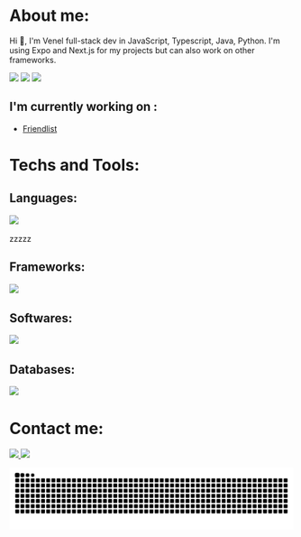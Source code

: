 # About me:
Hi 👋, I'm Venel full-stack dev in JavaScript, Typescript, Java, Python. I'm using Expo and Next.js for my projects but can also work on other frameworks.

<img src="https://spotify-github-profile.kittinanx.com/api/view?uid=fjxj5u9144j0152xk77ofi3wu&cover_image=true&theme=spotify-embed&show_offline=false&background_color=121212&interchange=false&profanity=false&mode=dark&bar_color=53b14f&bar_color_cover=true" height=150>
<img src="https://github-readme-stats.vercel.app/api?username=v3nel&show_icons=true&theme=merko" height=150/>
<img src="https://github-readme-stats.vercel.app/api/wakatime?username=venel&theme=merko" height=150/>

## I'm currently working on :
- [Friendlist](https://github.com/friendlistapp)

# Techs and Tools:
## Languages:
<p>
    <img src="https://skillicons.dev/icons?i=javascript,typescript,python,java,tailwind"/>
</p>zzzzz 

## Frameworks:
<p>
    <img src="https://skillicons.dev/icons?i=express,discordjs,fastapi,nextjs,react"/>
</p>

## Softwares:

<p>
    <img src="https://skillicons.dev/icons?i=vscode,bitbucket,github,cloudflare,figma,notion,postman"/>
</p>

## Databases:
<p>
    <img src="https://skillicons.dev/icons?i=mongodb,postgres"/>
</p>

# Contact me:

<p>
    <a href="mailto:me@v3nel.me">
        <img src="https://skillicons.dev/icons?i=gmail"/>
    </a>
    <a href="https://discord.com/users/580447236702470176">
        <img src="https://skillicons.dev/icons?i=discord"/>
    </a>
</p>

<p align="center">
    <a href="snake">
        <img src="https://raw.githubusercontent.com/v3nel/v3nel/output/github-contribution-grid-snake-dark.svg" />
    </a>
</p>